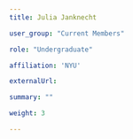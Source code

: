 ```yaml
---
title: Julia Janknecht

user_group: "Current Members"

role: "Undergraduate"

affiliation: 'NYU'

externalUrl: 

summary: ""

weight: 3

---
```



